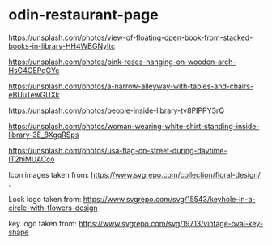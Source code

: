 # odin-restaurant-page

https://unsplash.com/photos/view-of-floating-open-book-from-stacked-books-in-library-HH4WBGNyltc

https://unsplash.com/photos/pink-roses-hanging-on-wooden-arch-HsG4OEPqGYc

https://unsplash.com/photos/a-narrow-alleyway-with-tables-and-chairs-eBUuTewGUXk

https://unsplash.com/photos/people-inside-library-tv8PIPPY3rQ

https://unsplash.com/photos/woman-wearing-white-shirt-standing-inside-library-3E_8XgqRSps

https://unsplash.com/photos/usa-flag-on-street-during-daytime-lT2hiMUACco



Icon images taken from: https://www.svgrepo.com/collection/floral-design/ .

Lock logo taken from: https://www.svgrepo.com/svg/15543/keyhole-in-a-circle-with-flowers-design

key logo taken from: https://www.svgrepo.com/svg/19713/vintage-oval-key-shape